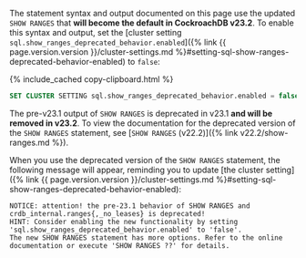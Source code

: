 The statement syntax and output documented on this page use the updated `SHOW RANGES` that **will become the default in CockroachDB v23.2**. To enable this syntax and output, set the [cluster setting `sql.show_ranges_deprecated_behavior.enabled`]({% link {{ page.version.version }}/cluster-settings.md %}#setting-sql-show-ranges-deprecated-behavior-enabled)  to `false`:

{% include_cached copy-clipboard.html %}
~~~ sql
SET CLUSTER SETTING sql.show_ranges_deprecated_behavior.enabled = false;
~~~

The pre-v23.1 output of `SHOW RANGES` is deprecated in v23.1 **and will be removed in v23.2**. To view the documentation for the deprecated version of the `SHOW RANGES` statement, see [`SHOW RANGES` (v22.2)]({% link v22.2/show-ranges.md %}).

When you use the deprecated version of the `SHOW RANGES` statement, the following message will appear, reminding you to update [the cluster setting]({% link {{ page.version.version }}/cluster-settings.md %}#setting-sql-show-ranges-deprecated-behavior-enabled):

~~~
NOTICE: attention! the pre-23.1 behavior of SHOW RANGES and crdb_internal.ranges{,_no_leases} is deprecated!
HINT: Consider enabling the new functionality by setting 'sql.show_ranges_deprecated_behavior.enabled' to 'false'.
The new SHOW RANGES statement has more options. Refer to the online documentation or execute 'SHOW RANGES ??' for details.
~~~
